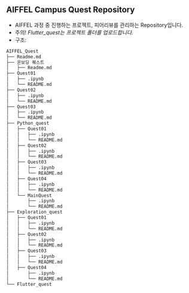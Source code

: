 ## AIFFEL Campus Quest Repository
- AIFFEL 과정 중 진행하는 프로젝트, 피어리뷰를 관리하는 Repository입니다.
- 주의! *Flutter_quest는 프로젝트 폴더를 업로드합니다.*
- 구조:

```bash
AIFFEL_Quest
├── Readme.md
├── 온보딩 퀘스트
│   ├── Readme.md
├── Quest01
│   ├── .ipynb
│   └── README.md
├── Quest02
│   ├── .ipynb
│   └── README.md
├── Quest03
│   ├── .ipynb
│   └── README.md
├── Python_quest
│   ├── Quest01
│   │   ├── .ipynb
│   │   └── README.md
│   ├── Quest02
│   │   ├── .ipynb
│   │   └── README.md
│   ├── Quest03
│   │   ├── .ipynb
│   │   └── README.md
│   ├── Quest04
│   │   ├── .ipynb
│   │   └── README.md
│   └── MainQuest
│       ├── .ipynb
│       └── README.md
├── Exploration_quest
│   ├── Quest01
│   │   ├── .ipynb
│   │   └── README.md
│   ├── Quest02
│   │   ├── .ipynb
│   │   └── README.md
│   ├── Quest03
│   │   ├── .ipynb
│   │   └── README.md
│   ├── Quest04
│       ├── .ipynb
│       └── README.md
└── Flutter_quest
  
```
